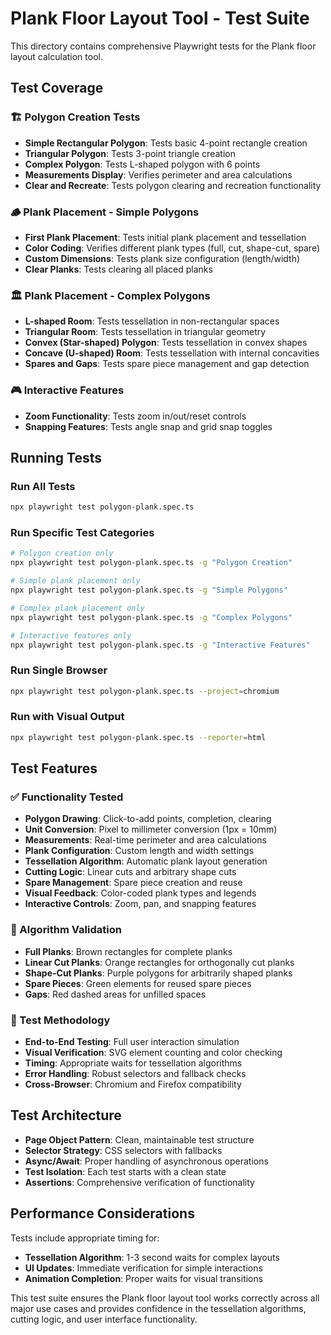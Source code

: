 # Plank Floor Layout Tool - Test Suite

This directory contains comprehensive Playwright tests for the Plank floor layout calculation tool.

## Test Coverage

### 🏗️ Polygon Creation Tests
- **Simple Rectangular Polygon**: Tests basic 4-point rectangle creation
- **Triangular Polygon**: Tests 3-point triangle creation
- **Complex Polygon**: Tests L-shaped polygon with 6 points
- **Measurements Display**: Verifies perimeter and area calculations
- **Clear and Recreate**: Tests polygon clearing and recreation functionality

### 🪵 Plank Placement - Simple Polygons
- **First Plank Placement**: Tests initial plank placement and tessellation
- **Color Coding**: Verifies different plank types (full, cut, shape-cut, spare)
- **Custom Dimensions**: Tests plank size configuration (length/width)
- **Clear Planks**: Tests clearing all placed planks

### 🏛️ Plank Placement - Complex Polygons
- **L-shaped Room**: Tests tessellation in non-rectangular spaces
- **Triangular Room**: Tests tessellation in triangular geometry
- **Convex (Star-shaped) Polygon**: Tests tessellation in convex shapes
- **Concave (U-shaped) Room**: Tests tessellation with internal concavities
- **Spares and Gaps**: Tests spare piece management and gap detection

### 🎮 Interactive Features
- **Zoom Functionality**: Tests zoom in/out/reset controls
- **Snapping Features**: Tests angle snap and grid snap toggles

## Running Tests

### Run All Tests
```bash
npx playwright test polygon-plank.spec.ts
```

### Run Specific Test Categories
```bash
# Polygon creation only
npx playwright test polygon-plank.spec.ts -g "Polygon Creation"

# Simple plank placement only
npx playwright test polygon-plank.spec.ts -g "Simple Polygons"

# Complex plank placement only
npx playwright test polygon-plank.spec.ts -g "Complex Polygons"

# Interactive features only
npx playwright test polygon-plank.spec.ts -g "Interactive Features"
```

### Run Single Browser
```bash
npx playwright test polygon-plank.spec.ts --project=chromium
```

### Run with Visual Output
```bash
npx playwright test polygon-plank.spec.ts --reporter=html
```

## Test Features

### ✅ Functionality Tested
- **Polygon Drawing**: Click-to-add points, completion, clearing
- **Unit Conversion**: Pixel to millimeter conversion (1px = 10mm)
- **Measurements**: Real-time perimeter and area calculations
- **Plank Configuration**: Custom length and width settings
- **Tessellation Algorithm**: Automatic plank layout generation
- **Cutting Logic**: Linear cuts and arbitrary shape cuts
- **Spare Management**: Spare piece creation and reuse
- **Visual Feedback**: Color-coded plank types and legends
- **Interactive Controls**: Zoom, pan, and snapping features

### 🎯 Algorithm Validation
- **Full Planks**: Brown rectangles for complete planks
- **Linear Cut Planks**: Orange rectangles for orthogonally cut planks
- **Shape-Cut Planks**: Purple polygons for arbitrarily shaped planks
- **Spare Pieces**: Green elements for reused spare pieces
- **Gaps**: Red dashed areas for unfilled spaces

### 🧪 Test Methodology
- **End-to-End Testing**: Full user interaction simulation
- **Visual Verification**: SVG element counting and color checking
- **Timing**: Appropriate waits for tessellation algorithms
- **Error Handling**: Robust selectors and fallback checks
- **Cross-Browser**: Chromium and Firefox compatibility

## Test Architecture

- **Page Object Pattern**: Clean, maintainable test structure
- **Selector Strategy**: CSS selectors with fallbacks
- **Async/Await**: Proper handling of asynchronous operations
- **Test Isolation**: Each test starts with a clean state
- **Assertions**: Comprehensive verification of functionality

## Performance Considerations

Tests include appropriate timing for:
- **Tessellation Algorithm**: 1-3 second waits for complex layouts
- **UI Updates**: Immediate verification for simple interactions
- **Animation Completion**: Proper waits for visual transitions

This test suite ensures the Plank floor layout tool works correctly across all major use cases and provides confidence in the tessellation algorithms, cutting logic, and user interface functionality.